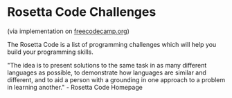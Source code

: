 # Rosetta Code Challenges

(via implementation on [freecodecamp.org](https://www.freecodecamp.org/learn/rosetta-code/rosetta-code-challenges))

The Rosetta Code is a list of programming challenges which will help you build your programming skills.

"The idea is to present solutions to the same task in as many different languages as possible, to demonstrate how languages are similar and different, and to aid a person with a grounding in one approach to a problem in learning another." - Rosetta Code Homepage
